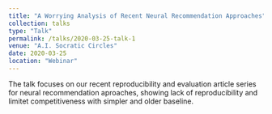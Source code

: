 ```yaml
---
title: "A Worrying Analysis of Recent Neural Recommendation Approaches"
collection: talks
type: "Talk"
permalink: /talks/2020-03-25-talk-1
venue: "A.I. Socratic Circles"
date: 2020-03-25
location: "Webinar"
---
```


The talk focuses on our recent reproducibility and evaluation article series for neural recommendation aproaches, showing lack of reproducibility and limitet competitiveness with simpler and older baseline. 


